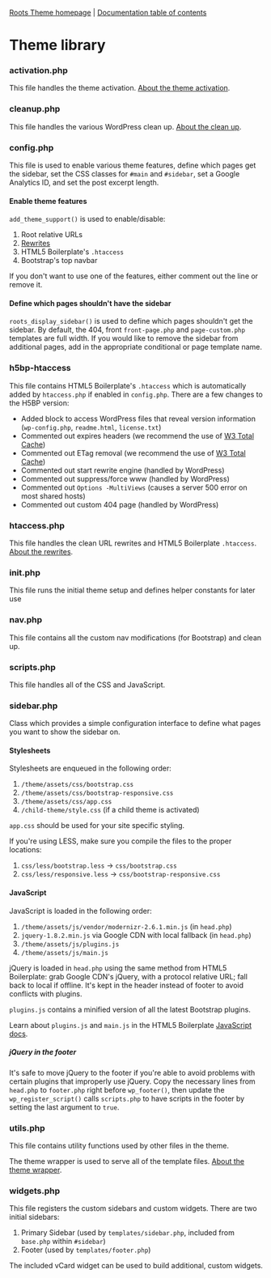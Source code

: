 [Roots Theme homepage](http://www.rootstheme.com/) | [Documentation
table of contents](TOC.md)

# Theme library

### activation.php

This file handles the theme activation. [About the theme activation](activation.md).

### cleanup.php

This file handles the various WordPress clean up. [About the clean up](cleanup.md).

### config.php

This file is used to enable various theme features, define which pages get the sidebar, set the CSS classes for `#main` and `#sidebar`, set a Google Analytics ID, and set the post excerpt length.

#### Enable theme features

`add_theme_support()` is used to enable/disable:

1. Root relative URLs
2. [Rewrites](rewrites.md)
3. HTML5 Boilerplate's `.htaccess`
4. Bootstrap's top navbar

If you don't want to use one of the features, either comment out the line or remove it.

#### Define which pages shouldn't have the sidebar

`roots_display_sidebar()` is used to define which pages shouldn't get the sidebar. By default, the 404, front `front-page.php` and `page-custom.php` templates are full width. If you would like to remove the sidebar from additional pages, add in the appropriate conditional or page template name.

### h5bp-htaccess

This file contains HTML5 Boilerplate's `.htaccess` which is automatically added by `htaccess.php` if enabled in `config.php`. There are a few changes to the H5BP version:

* Added block to access WordPress files that reveal version information (`wp-config.php`, `readme.html`, `license.txt`)
* Commented out expires headers (we recommend the use of [W3 Total Cache](http://wordpress.org/extend/plugins/w3-total-cache/))
* Commented out ETag removal (we recommend the use of [W3 Total Cache](http://wordpress.org/extend/plugins/w3-total-cache/))
* Commented out start rewrite engine (handled by WordPress)
* Commented out suppress/force www (handled by WordPress)
* Commented out `Options -MultiViews` (causes a server 500 error on most shared hosts)
* Commented out custom 404 page (handled by WordPress)

### htaccess.php

This file handles the clean URL rewrites and HTML5 Boilerplate `.htaccess`. [About the rewrites](rewrites.md).

### init.php

This file runs the initial theme setup and defines helper constants for later use

### nav.php

This file contains all the custom nav modifications (for Bootstrap) and clean up.

### scripts.php

This file handles all of the CSS and JavaScript.

### sidebar.php

Class which provides a simple configuration interface to define what pages you want to show the sidebar on.

#### Stylesheets

Stylesheets are enqueued in the following order:

1. `/theme/assets/css/bootstrap.css`
2. `/theme/assets/css/bootstrap-responsive.css`
3. `/theme/assets/css/app.css`
4. `/child-theme/style.css` (if a child theme is activated)

`app.css` should be used for your site specific styling.

If you're using LESS, make sure you compile the files to the proper locations:

1. `css/less/bootstrap.less` -> `css/bootstrap.css`
2. `css/less/responsive.less` -> `css/bootstrap-responsive.css`

#### JavaScript

JavaScript is loaded in the following order:

1. `/theme/assets/js/vendor/modernizr-2.6.1.min.js` (in `head.php`)
2. `jquery-1.8.2.min.js` via Google CDN with local fallback (in `head.php`)
3. `/theme/assets/js/plugins.js`
4. `/theme/assets/js/main.js`

jQuery is loaded in `head.php` using the same method from HTML5 Boilerplate: grab Google CDN's jQuery, with a protocol relative URL; fall back to local if offline. It's kept in the header instead of footer to avoid conflicts with plugins.

`plugins.js` contains a minified version of all the latest Bootstrap plugins.

Learn about `plugins.js` and `main.js` in the HTML5 Boilerplate [JavaScript docs](https://github.com/h5bp/html5-boilerplate/blob/master/doc/js.md).

##### jQuery in the footer

It's safe to move jQuery to the footer if you're able to avoid problems with certain plugins that improperly use jQuery. Copy the necessary lines from `head.php` to `footer.php` right before `wp_footer()`, then update the `wp_register_script()` calls `scripts.php` to have scripts in the footer by setting the last argument to `true`.

### utils.php

This file contains utility functions used by other files in the theme.

The theme wrapper is used to serve all of the template files. [About the theme wrapper](wrapper.md).

### widgets.php

This file registers the custom sidebars and custom widgets. There are two initial sidebars:

1. Primary Sidebar (used by `templates/sidebar.php`, included from `base.php` within `#sidebar`)
2. Footer (used by `templates/footer.php`)

The included vCard widget can be used to build additional, custom widgets.

